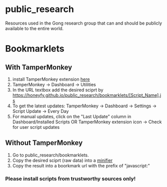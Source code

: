# public_research
Resources used in the Gong research group that can and should be publicly available to the entire world. 

# Bookmarklets
## With TamperMonkey

1. install TamperMonkey extension [here](https://chrome.google.com/webstore/detail/tampermonkey/dhdgffkkebhmkfjojejmpbldmpobfkfo?hl=en)
2. TamperMonkey -> Dashboard -> Utilities
3. In the URL textbox add the desired sciprt by https://honeyfy.github.io/public_research/bookmarklets/[Script_Name].js
4. To get the latest updates: TamperMonkey -> Dashboard -> Settings -> Script Update -> Every Day
5. For manual updates, click on the "Last Update" column in Dashboard/Installed Scripts OR TamperMonkey extension icon -> Check for user script updates

## Without TamperMonkey
1. Go to public_research/bookmarklets.
2. Copy the desired sciprt (raw data) into a [minifier](https://javascript-minifier.com/)
3. Copy the result into a boorkmark url with the prefix of "javascript:"


### Please install scripts from trustworthy sources only!
